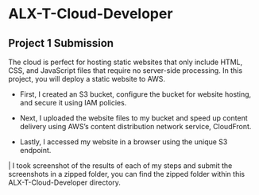 # ALX-T-Cloud-Developer
## Project 1 Submission

The cloud is perfect for hosting static websites that only include HTML, CSS, and JavaScript files that require no server-side processing. In this project, you will deploy a static website to AWS.

* First, I created an S3 bucket, configure the bucket for website hosting, and secure it using IAM policies.

* Next, I uploaded the website files to my bucket and speed up content delivery using AWS’s content distribution network service, CloudFront.

* Lastly, I accessed my website in a browser using the unique S3 endpoint.

| I took screenshot of the results of each of my steps and submit the screenshots in a zipped folder, you can find the zipped folder within this ALX-T-Cloud-Developer directory.
